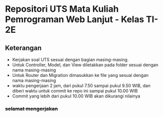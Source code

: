 # Repositori UTS Mata Kuliah Pemrograman Web Lanjut - Kelas TI-2E

## Keterangan
- Kerjakan soal UTS sesuai dengan bagian masing-masing.
- Untuk Controller, Model, dan View diletakkan pada folder sesuai dengan nama masing-masing
- Untuk Router dan Migration dimasukkan ke file yang sesuai dengan nama masing-masing
- waktu pengerjaan 2 jam, dari pukul 7.50 sampai pukul 9.50 WIB, dan diberi waktu untuk commit ke repo ini sampai pukul 10.00 WIB
- Commit yang lebih dari pukul 10.00 WIB akan dikurangi nilainya


### ~~selamat mengerjakan~~ ###
